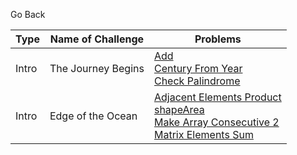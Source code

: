 <a onclick="window.history.back()">Go Back</a>

Type  | Name of Challenge  | Problems 
------|--------------------|---------
Intro | The Journey Begins | [Add](/TheJourneyBegins/add/add.md)<br>[Century From Year](/TheJourneyBegins/centuryFromYear/centuryFromYear.md)<br>[Check Palindrome](/TheJourneyBegins/checkPalindrome/checkPalindrome.md)
Intro | Edge of the Ocean | [Adjacent Elements Product](/EdgeoftheOcean/adjacentElementsProduct/adjacentElementsProduct.md)<br>[shapeArea](/EdgeoftheOcean/shapeArea/shapeArea.md)<br>[Make Array Consecutive 2](/EdgeoftheOcean/makeArrayConsecutive2/makeArrayConsecutive2.md)<br>[Matrix Elements Sum](/EdgeoftheOcean/matrixElementsSum/matrixElementsSum.md)